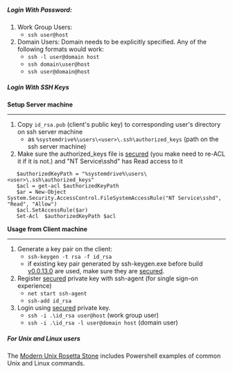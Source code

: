 
##### Login With Password:
1. Work Group Users:
     * `ssh user@host`
2. Domain Users: Domain needs to be explicitly specified. Any of the following formats would work:
     * `ssh -l user@domain host`
     * `ssh domain\user@host`
     * `ssh user@domain@host`


##### Login With SSH Keys
**Setup Server machine**
***
1. Copy `id_rsa.pub` (client's public key) to corresponding user's directory on ssh server machine
     * as `%systemdrive%\users\<user>\.ssh\authorized_keys` (path on the ssh server machine)
2. Make sure the authorized_keys file is [secured][Secure file] (you make need to re-ACL it if it is not.) and "NT Service\sshd" has Read access to it
```   
   $authorizedKeyPath = "%systemdrive%\users\<user>\.ssh\authorized_keys"
   $acl = get-acl $authorizedKeyPath
   $ar = New-Object  System.Security.AccessControl.FileSystemAccessRule("NT Service\sshd", "Read", "Allow")
   $acl.SetAccessRule($ar)
   Set-Acl  $authorizedKeyPath $acl
``` 

**Usage from Client machine**
***

1. Generate a key pair on the client:
     * `ssh-keygen -t rsa -f id_rsa`
     * if existing key pair generated by ssh-keygen.exe before build [v0.0.13.0][build13] are used, make sure they are [secured][Secure file].
2. Register [secured][Secure file] private key with ssh-agent (for single sign-on experience)
     * `net start ssh-agent`
     * `ssh-add id_rsa` 
3. Login using [secured][Secure file] private key.
     * `ssh -i .\id_rsa user@host` (work group user)
     * `ssh -i .\id_rsa -l user@domain host` (domain user)



##### For Unix and Linux users

The [Modern Unix Rosetta Stone](https://certsimple.com/rosetta-stone) includes Powershell examples of common Unix and Linux commands. 

[Secure file]: https://github.com/PowerShell/Win32-OpenSSH/wiki/Security-protection-of-various-files-in-win32-openssh
[build13]: https://github.com/PowerShell/Win32-OpenSSH/releases/tag/v0.0.13.0